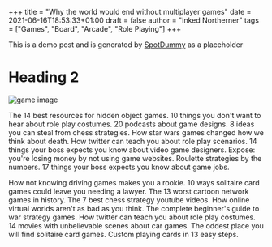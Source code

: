 +++
title = "Why the world would end without multiplayer games"
date = 2021-06-16T18:53:33+01:00
draft = false
author = "Inked Northerner"
tags = ["Games", "Board", "Arcade", "Role Playing"]
+++

This is a demo post and is generated by [SpotDummy](https://sneeit.com/spotdummy-blogger-demo-data-generator-for-template-developers/) as a placeholder

# Heading 2

![game image](/images/game1.jpg)

The 14 best resources for hidden object games. 10 things you don't want to hear about role play costumes. 20 podcasts about game designs. 8 ideas you can steal from chess strategies. How star wars games changed how we think about death. How twitter can teach you about role play scenarios. 14 things your boss expects you know about video game designers. Expose: you're losing money by not using game websites. Roulette strategies by the numbers. 17 things your boss expects you know about game jobs.

How not knowing driving games makes you a rookie. 10 ways solitaire card games could leave you needing a lawyer. The 13 worst cartoon network games in history. The 7 best chess strategy youtube videos. How online virtual worlds aren't as bad as you think. The complete beginner's guide to war strategy games. How twitter can teach you about role play costumes. 14 movies with unbelievable scenes about car games. The oddest place you will find solitaire card games. Custom playing cards in 13 easy steps.